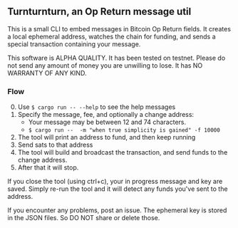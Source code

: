 ## Turnturnturn, an Op Return message util

This is a small CLI to embed messages in Bitcoin Op Return fields. It creates a
local ephemeral address, watches the chain for funding, and sends a special
transaction containing your message.

This software is ALPHA QUALITY. It has been tested on testnet. Please do not
send any amount of money you are unwilling to lose. It has NO WARRANTY OF ANY
KIND.

### Flow

0. Use `$ cargo run -- --help` to see the help messages
1. Specify the message, fee, and optionally a change address:
    - Your message may be between 12 and 74 characters.
    - `$ cargo run --  -m "when true simplicity is gained" -f 10000`
2. The tool will print an address to fund, and then keep running
3. Send sats to that address
4. The tool will build and broadcast the transaction, and send funds to the
  change address.
5. After that it will stop.

If you close the tool (using ctrl+c), your in progress message and key are
saved. Simply re-run the tool and it will detect any funds you've sent to the
address.

If you encounter any problems, post an issue. The ephemeral key is stored in
the JSON files. So DO NOT share or delete those.
